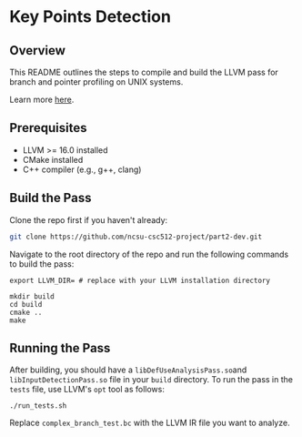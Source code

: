 # Key Points Detection

## Overview
This README outlines the steps to compile and build the LLVM pass for branch and pointer profiling on UNIX systems.

Learn more [here](./objective.md).

## Prerequisites
- LLVM >= 16.0 installed
- CMake installed
- C++ compiler (e.g., g++, clang)




## Build the Pass

Clone the repo first if you haven't already:
```bash
git clone https://github.com/ncsu-csc512-project/part2-dev.git
```

Navigate to the root directory of the repo and run the following commands to build the pass:

```
export LLVM_DIR= # replace with your LLVM installation directory

mkdir build
cd build
cmake .. 
make
```

## Running the Pass
After building, you should have a `libDefUseAnalysisPass.so`and `libInputDetectionPass.so`  file in your `build` directory. To run the pass in the `tests` file, use LLVM's `opt` tool as follows:
```
./run_tests.sh
```

Replace `complex_branch_test.bc` with the LLVM IR file you want to analyze.



